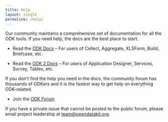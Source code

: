 ```yaml
---
title: Help
layout: single
permalink: /help/
---
```


Our community maintains a comprehensive set of documentation for all the ODK tools. If you need help, the docs are the best place to start.

* Read the [ODK Docs](https://docs.opendatakit.org) – For users of Collect, Aggregate, XLSForm, Build, Briefcase, etc.

* Read the [ODK 2 Docs](https://docs.opendatakit.org/odk2) – For users of Application Designer, Services, Survey, Tables, etc.

If you don't find the help you need in the docs, the community forum has thousands of ODKers and it is the fastest way to get help on everything ODK-related.

* Join the [ODK Forum](https://forum.opendatakit.org)

If you have a private issue that cannot be posted to the public forum, please email project leadership at <team@opendatakit.org>.